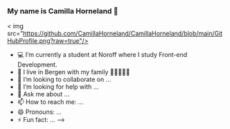 ### My name is Camilla Horneland 👋

< img src="https://github.com/CamillaHorneland/CamillaHorneland/blob/main/GitHubProfile.png?raw=true"/>
- :computer: I’m currently a student at Noroff where I study Front-end Development.
- 🌱 I live in Bergen with my family :raising_hand::man::girl::girl::girl:
- 👯 I’m looking to collaborate on ...
- 🤔 I’m looking for help with ...
- 💬 Ask me about ...
- 📫 How to reach me: ...
- 😄 Pronouns: ...
- ⚡ Fun fact: ...
-->
